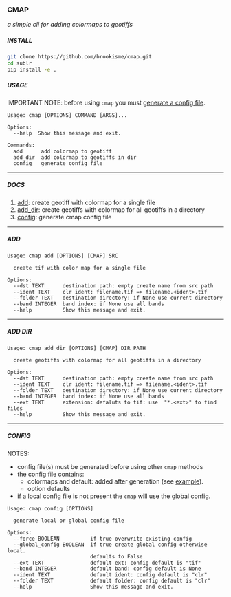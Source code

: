 ### CMAP

_a simple cli for adding colormaps to geotiffs_

##### INSTALL

```bash
git clone https://github.com/brookisme/cmap.git
cd sublr
pip install -e .
```

##### USAGE

IMPORTANT NOTE: before using `cmap` you must [generate a config file](#config). 

```
Usage: cmap [OPTIONS] COMMAND [ARGS]...

Options:
  --help  Show this message and exit.

Commands:
  add      add colormap to geotiff
  add_dir  add colormap to geotiffs in dir
  config   generate config file
```

---

##### DOCS

1. [add](#add): create geotiff with colormap for a single file
2. [add_dir](#add_dir): create geotiffs with colormap for all geotiffs in a directory
3. [config](#config): generate cmap config file 

---

<a name='add'></a>

##### ADD

```
Usage: cmap add [OPTIONS] [CMAP] SRC

  create tif with color map for a single file

Options:
  --dst TEXT      destination path: empty create name from src path
  --ident TEXT    clr ident: filename.tif => filename.<ident>.tif
  --folder TEXT   destination directory: if None use current directory
  --band INTEGER  band index: if None use all bands
  --help          Show this message and exit.
```


---

<a name='add_dir'></a>

##### ADD DIR

```
Usage: cmap add_dir [OPTIONS] [CMAP] DIR_PATH

  create geotiffs with colormap for all geotiffs in a directory

Options:
  --dst TEXT      destination path: empty create name from src path
  --ident TEXT    clr ident: filename.tif => filename.<ident>.tif
  --folder TEXT   destination directory: if None use current directory
  --band INTEGER  band index: if None use all bands
  --ext TEXT      extension: defaluts to tif: use  "*.<ext>" to find files
  --help          Show this message and exit.
```

---

<a name='config'></a>

##### CONFIG

NOTES:

* config file(s) must be generated before using other `cmap` methods
* the config file contains:
  - colormaps and default: added after generation (see [example](https://github.com/brookisme/cmap/blob/master/example.cmap.config.yaml)).
  - option defaults
* if a local config file is not present the `cmap` will use the global config.

```
Usage: cmap config [OPTIONS]

  generate local or global config file

Options:
  --force BOOLEAN          if true overwrite existing config
  --global_config BOOLEAN  if true create global config otherwise local.
                           defaults to False
  --ext TEXT               default ext: config default is "tif"
  --band INTEGER           default band: config default is None
  --ident TEXT             default ident: config default is "clr"
  --folder TEXT            default folder: config default is "clr"
  --help                   Show this message and exit.
```


